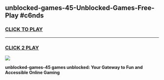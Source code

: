 
## unblocked-games-45-Unblocked-Games-Free-Play #c6nds
<h3>
<a href="https://us.freeplayer.one?title=unblocked-games-45&ref=9M">CLICK TO PLAY</a></h3>
<hr>

<h3>
<a href="https://us.freeplayer.one?title=unblocked-games-45&ref=9M">CLICK 2 PLAY</a>
  
</h3>

<a href="https://us.freeplayer.one?title=unblocked-games-45&ref=9M"><img src="https://clearcache.store/games.png"></a>


**unblocked-games-45 games unblocked: Your Gateway to Fun and Accessible Online Gaming**
